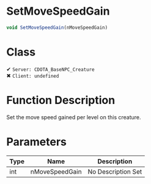 # SetMoveSpeedGain
```js	
void SetMoveSpeedGain(nMoveSpeedGain)
```
# Class
✔ `Server: CDOTA_BaseNPC_Creature`  
✖ `Client: undefined`  

# Function Description
Set the move speed gained per level on this creature.
# Parameters
Type|Name|Description
--|--|--
int|nMoveSpeedGain|No Description Set
